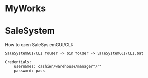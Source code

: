 # MyWorks

# SaleSystem

How to open SaleSystemGUI/CLI:

    SaleSystemGUI/CLI folder -> bin folder -> SaleSystemGUI/CLI.bat

    Credentials:
        usernames: cashier/warehouse/manager"/n"
        password: pass
